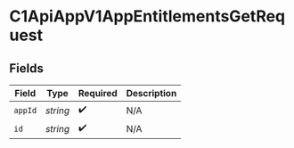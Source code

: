 # C1ApiAppV1AppEntitlementsGetRequest


## Fields

| Field              | Type               | Required           | Description        |
| ------------------ | ------------------ | ------------------ | ------------------ |
| `appId`            | *string*           | :heavy_check_mark: | N/A                |
| `id`               | *string*           | :heavy_check_mark: | N/A                |